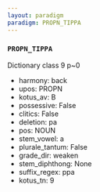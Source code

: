```yaml
---
layout: paradigm
paradigm: PROPN_TIPPA
---
```

### ` PROPN_TIPPA `

Dictionary class 9 p~0
* harmony: back
* upos: PROPN
* kotus_av: B
* possessive: False
* clitics: False
* deletion: pa
* pos: NOUN
* stem_vowel: a
* plurale_tantum: False
* grade_dir: weaken
* stem_diphthong: None
* suffix_regex: ppa
* kotus_tn: 9
